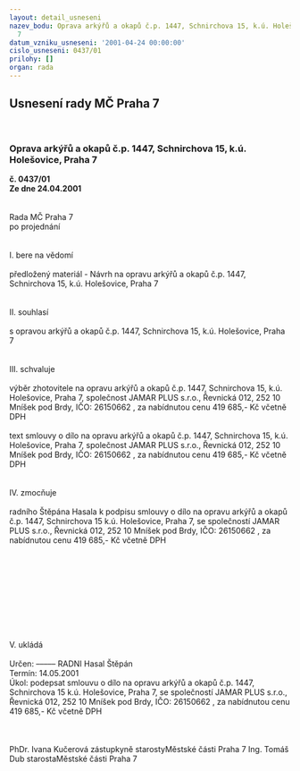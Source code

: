 ```yaml
---
layout: detail_usneseni
nazev_bodu: Oprava arkýřů a okapů č.p. 1447, Schnirchova 15, k.ú. Holešovice, Praha
  7
datum_vzniku_usneseni: '2001-04-24 00:00:00'
cislo_usneseni: 0437/01
prilohy: []
organ: rada
---
```

<div id="ucUsn_pList" class="usn">
	<span><h2>Usnesení rady MČ Praha 7 </h2>
<br></span><div class="standBody">
<span><h3>Oprava arkýřů a okapů č.p. 1447, Schnirchova 15, k.ú. Holešovice, Praha 7</h3></span><div class="center">
		<strong>č. 0437/01</strong><br>
	</div>
<div class="center">
		<strong>Ze dne 24.04.2001</strong><br><br>
	</div>
<br>Rada MČ Praha 7<br>po projednání<br><br><br>I.	bere na vědomí<br><br> předložený materiál - Návrh na opravu arkýřů a okapů č.p. 1447, Schnirchova 15, k.ú. Holešovice, Praha 7<br><br><br>II.	souhlasí <br><br>s opravou arkýřů a okapů č.p. 1447, Schnirchova 15, k.ú. Holešovice, Praha 7<br><br><br>III.	schvaluje <br><br>výběr  zhotovitele na opravu arkýřů a okapů č.p. 1447, Schnirchova 15, k.ú. Holešovice, Praha 7, společnost  JAMAR PLUS s.r.o., Řevnická 012, 252 10  Mníšek pod Brdy, IČO: 26150662 , za nabídnutou cenu 419 685,- Kč včetně DPH<br><br>text smlouvy o dílo na opravu arkýřů a okapů č.p. 1447, Schnirchova 15, k.ú. Holešovice, Praha 7, společnost  JAMAR PLUS s.r.o., Řevnická 012, 252 10  Mníšek pod Brdy, IČO: 26150662 , za nabídnutou cenu 419 685,- Kč včetně DPH<br><br><br>IV.	zmocňuje <br><br>radního Štěpána Hasala k podpisu smlouvy o dílo na opravu arkýřů a okapů č.p. 1447, Schnirchova 15 k.ú. Holešovice, Praha 7, se společností  JAMAR PLUS s.r.o., Řevnická 012, 252 10  Mníšek pod Brdy,  IČO: 26150662 , za nabídnutou cenu 419 685,- Kč včetně DPH<br><br><br><br><br><br><br><br><br><br><br>V.        ukládá <br><br> Určen:	–––––	RADNI Hasal Štěpán<br>Termín: 14.05.2001<br>Úkol:	podepsat smlouvu o dílo na opravu arkýřů a okapů č.p. 1447, Schnirchova 15 k.ú. Holešovice, Praha 7, se společností  JAMAR PLUS s.r.o., Řevnická 012, 252 10  Mníšek pod Brdy, IČO: 26150662 , za nabídnutou cenu 419 685,- Kč včetně DPH<br>   <br><br> 	<br>PhDr. Ivana Kučerová zástupkyně starostyMěstské části Praha 7	Ing. Tomáš Dub starostaMěstské části Praha 7<br>	<br><br>
</div>
</div>